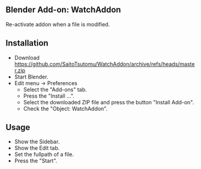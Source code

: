 ## Blender Add-on: WatchAddon

Re-activate addon when a file is modified.

## Installation

- Download https://github.com/SaitoTsutomu/WatchAddon/archive/refs/heads/master.zip
- Start Blender.
- Edit menu -> Preferences
  - Select the "Add-ons" tab.
  - Press the "Install ...".
  - Select the downloaded ZIP file and press the button "Install Add-on".
  - Check the "Object: WatchAddon".

## Usage

- Show the Sidebar.
- Show the Edit tab.
- Set the fullpath of a file.
- Press the "Start".

